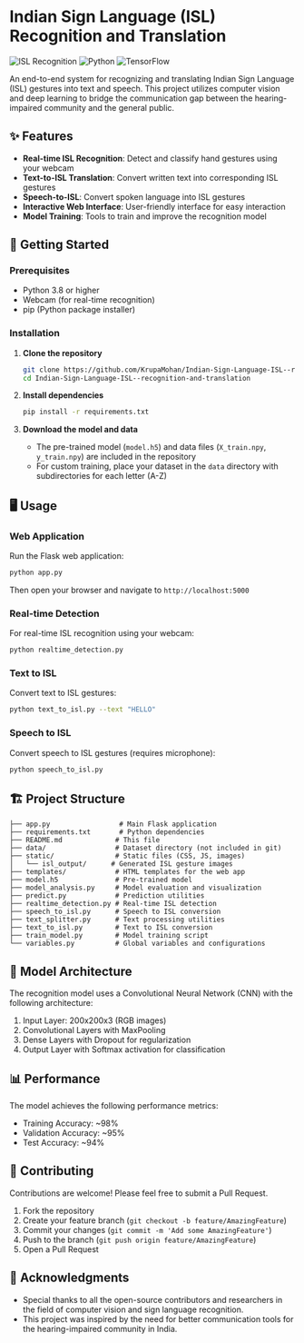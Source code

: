 # Indian Sign Language (ISL) Recognition and Translation

![ISL Recognition](https://img.shields.io/badge/ISL-Recognition-blue)
![Python](https://img.shields.io/badge/Python-3.8%2B-blue)
![TensorFlow](https://img.shields.io/badge/TensorFlow-2.x-orange)

An end-to-end system for recognizing and translating Indian Sign Language (ISL) gestures into text and speech. This project utilizes computer vision and deep learning to bridge the communication gap between the hearing-impaired community and the general public.

## ✨ Features

- **Real-time ISL Recognition**: Detect and classify hand gestures using your webcam
- **Text-to-ISL Translation**: Convert written text into corresponding ISL gestures
- **Speech-to-ISL**: Convert spoken language into ISL gestures
- **Interactive Web Interface**: User-friendly interface for easy interaction
- **Model Training**: Tools to train and improve the recognition model

## 🚀 Getting Started

### Prerequisites

- Python 3.8 or higher
- Webcam (for real-time recognition)
- pip (Python package installer)

### Installation

1. **Clone the repository**
   ```bash
   git clone https://github.com/KrupaMohan/Indian-Sign-Language-ISL--recognition-and-translation.git
   cd Indian-Sign-Language-ISL--recognition-and-translation
   ```

2. **Install dependencies**
   ```bash
   pip install -r requirements.txt
   ```

3. **Download the model and data**
   - The pre-trained model (`model.h5`) and data files (`X_train.npy`, `y_train.npy`) are included in the repository
   - For custom training, place your dataset in the `data` directory with subdirectories for each letter (A-Z)

## 🖥️ Usage

### Web Application
Run the Flask web application:
```bash
python app.py
```
Then open your browser and navigate to `http://localhost:5000`

### Real-time Detection
For real-time ISL recognition using your webcam:
```bash
python realtime_detection.py
```

### Text to ISL
Convert text to ISL gestures:
```bash
python text_to_isl.py --text "HELLO"
```

### Speech to ISL
Convert speech to ISL gestures (requires microphone):
```bash
python speech_to_isl.py
```

## 🏗️ Project Structure

```
├── app.py                 # Main Flask application
├── requirements.txt       # Python dependencies
├── README.md             # This file
├── data/                 # Dataset directory (not included in git)
├── static/               # Static files (CSS, JS, images)
│   └── isl_output/      # Generated ISL gesture images
├── templates/            # HTML templates for the web app
├── model.h5              # Pre-trained model
├── model_analysis.py     # Model evaluation and visualization
├── predict.py            # Prediction utilities
├── realtime_detection.py # Real-time ISL detection
├── speech_to_isl.py      # Speech to ISL conversion
├── text_splitter.py      # Text processing utilities
├── text_to_isl.py        # Text to ISL conversion
├── train_model.py        # Model training script
└── variables.py          # Global variables and configurations
```

## 🧠 Model Architecture

The recognition model uses a Convolutional Neural Network (CNN) with the following architecture:

1. Input Layer: 200x200x3 (RGB images)
2. Convolutional Layers with MaxPooling
3. Dense Layers with Dropout for regularization
4. Output Layer with Softmax activation for classification

## 📊 Performance

The model achieves the following performance metrics:

- Training Accuracy: ~98%
- Validation Accuracy: ~95%
- Test Accuracy: ~94%

## 🤝 Contributing

Contributions are welcome! Please feel free to submit a Pull Request.

1. Fork the repository
2. Create your feature branch (`git checkout -b feature/AmazingFeature`)
3. Commit your changes (`git commit -m 'Add some AmazingFeature'`)
4. Push to the branch (`git push origin feature/AmazingFeature`)
5. Open a Pull Request

## 🙏 Acknowledgments

- Special thanks to all the open-source contributors and researchers in the field of computer vision and sign language recognition.
- This project was inspired by the need for better communication tools for the hearing-impaired community in India.
